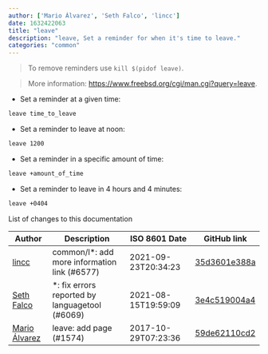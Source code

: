```yaml
---
author: ['Mario Álvarez', 'Seth Falco', 'lincc']
date: 1632422063
title: "leave"
description: "leave, Set a reminder for when it's time to leave."
categories: "common"
---
```

> To remove reminders use `kill $(pidof leave)`.

> More information: <https://www.freebsd.org/cgi/man.cgi?query=leave>.

- Set a reminder at a given time:

```bash
leave time_to_leave
```

- Set a reminder to leave at noon:

```bash
leave 1200
```

- Set a reminder in a specific amount of time:

```bash
leave +amount_of_time
```

- Set a reminder to leave in 4 hours and 4 minutes:

```bash
leave +0404
```
List of changes to this documentation


Author | Description | ISO 8601 Date | GitHub link
------|-----|-----|-----
[lincc](mailto:46962923+blueskyson@users.noreply.github.com) | common/l*: add more information link (#6577) | 2021-09-23T20:34:23 | [35d3601e388a](https://github.com/tldr-pages/tldr/commit/35d3601e388ad4b54affea092d6dd4f0a8be37d2)
[Seth Falco](mailto:seth@falco.fun) | *: fix errors reported by languagetool (#6069) | 2021-08-15T19:59:09 | [3e4c519004a4](https://github.com/tldr-pages/tldr/commit/3e4c519004a471c861cdc609fd7239ee3355671c)
[Mario Álvarez](mailto:m4grio@users.noreply.github.com) | leave: add page (#1574) | 2017-10-29T07:23:36 | [59de62110cd2](https://github.com/tldr-pages/tldr/commit/59de62110cd247a2c6f8838c17e10c1ecb5d1aa8)

